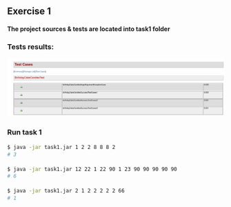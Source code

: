 ## Exercise 1

#### The project sources & tests are located into task1 folder


### Tests results:
![](./docs/task1_testcases.png)

### Run task 1
```bash
$ java -jar task1.jar 1 2 2 8 8 8 2
# 3

$ java -jar task1.jar 12 22 1 22 90 1 23 90 90 90 90 90
# 6

$ java -jar task1.jar 2 1 2 2 2 2 2 66
# 1
```
